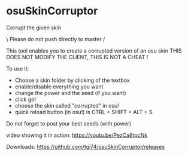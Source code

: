 # osuSkinCorruptor
Corrupt the given skin

\ Please do not push directly to master /

This tool enables you to create a corrupted version of an osu skin
THIS DOES NOT MODIFY THE CLIENT, THIS IS NOT A CHEAT !

To use it:
- Choose a skin folder by clicking of the textbox
- enable/disable everything you want
- change the power and the seed (if you want)
- click go!
- choose the skin called "corrupted" in osu!
- quick reload button (in osu!) is CTRL + SHIFT + ALT + S

Do not forget to post your best seeds (with power)

video showing it in action: https://youtu.be/PezCa8tpcNk

Downloads: https://github.com/tgi74/osuSkinCorruptor/releases

